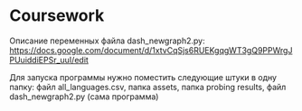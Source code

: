 # Coursework

Описание переменных файла dash_newgraph2.py: https://docs.google.com/document/d/1xtvCqSjs6RUEKgqgWT3gQ9PPWrgJPUuiddiEPSr_uuI/edit

Для запуска программы нужно поместить следующие штуки в одну папку:
файл all_languages.csv,
папка assets,
папка probing results,
файл dash_newgraph2.py (сама программа)
